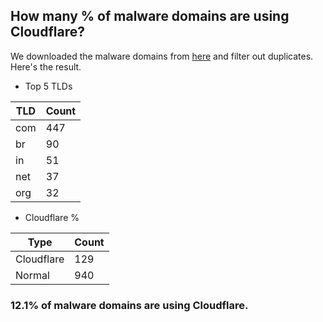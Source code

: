 ## How many % of malware domains are using Cloudflare?


We downloaded the malware domains from [here](https://urlhaus.abuse.ch) and filter out duplicates.
Here's the result.


[//]: # (start replacement)


- Top 5 TLDs

| TLD | Count |
| --- | --- |
| com | 447 |
| br | 90 |
| in | 51 |
| net | 37 |
| org | 32 |


- Cloudflare %

| Type | Count |
| --- | --- |
| Cloudflare | 129 |
| Normal | 940 |


### 12.1% of malware domains are using Cloudflare.